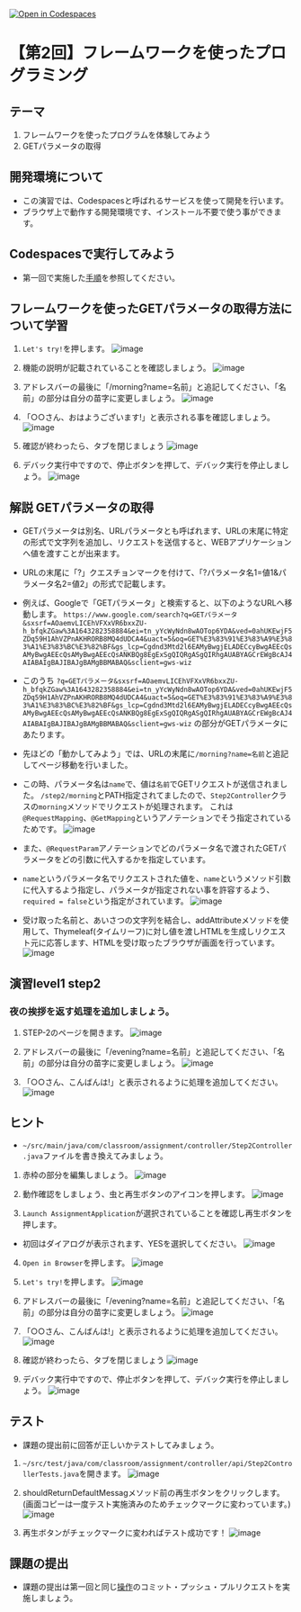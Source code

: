 [![Open in Codespaces](https://classroom.github.com/assets/launch-codespace-7f7980b617ed060a017424585567c406b6ee15c891e84e1186181d67ecf80aa0.svg)](https://classroom.github.com/open-in-codespaces?assignment_repo_id=12198962)
# 【第2回】フレームワークを使ったプログラミング
## テーマ
1. フレームワークを使ったプログラムを体験してみよう
2. GETパラメータの取得

## 開発環境について
* この演習では、Codespacesと呼ばれるサービスを使って開発を行います。
* ブラウザ上で動作する開発環境です、インストール不要で使う事ができます。

## Codespacesで実行してみよう
* 第一回で実施した[手順](/Codespacesの実行手順.md)を参照してください。

## フレームワークを使ったGETパラメータの取得方法について学習
1. `Let's try!`を押します。
![image](https://user-images.githubusercontent.com/32722128/151342462-816a78b1-68cc-4a12-a2cc-4156b34ac711.png)

2. 機能の説明が記載されていることを確認しましょう。
![image](https://user-images.githubusercontent.com/32722128/151342667-836c8ba8-dbf0-4cbe-9469-478848c13233.png)

3. アドレスバーの最後に「/morning?name=名前」と追記してください、「名前」の部分は自分の苗字に変更しましょう。
![image](https://user-images.githubusercontent.com/32722128/151343167-79342186-8cf8-4c28-9336-785926da8c1d.png)

4. 「○○さん、おはようございます!」と表示される事を確認しましょう。
![image](https://user-images.githubusercontent.com/32722128/151343551-f48b1629-4629-421e-b554-a475d94a36d7.png)

5. 確認が終わったら、タブを閉じましょう
![image](https://user-images.githubusercontent.com/32722128/150733257-a1056c19-1b24-412b-8bfc-a6063e75c785.png)

6. デバック実行中ですので、停止ボタンを押して、デバック実行を停止しましょう。
![image](https://user-images.githubusercontent.com/32722128/150748527-d7121765-5142-4f5a-9769-33c0c23627a4.png)

## 解説 GETパラメータの取得
* GETパラメータは別名、URLパラメータとも呼ばれます、URLの末尾に特定の形式で文字列を追加し、リクエストを送信すると、WEBアプリケーションへ値を渡すことが出来ます。  
* URLの末尾に「?」クエスチョンマークを付けて、「?パラメータ名1=値1&パラメータ名2=値2」の形式で記載します。

* 例えば、Googleで「GETパラメータ」と検索すると、以下のようなURLへ移動します。
`https://www.google.com/search?q=GETパラメータ&sxsrf=AOaemvLICEhVFXxVR6bxxZU-h_bfqkZGaw%3A1643282358884&ei=tn_yYcWyNdn8wAOTop6YDA&ved=0ahUKEwjF5ZDq59H1AhVZPnAKHRORB8MQ4dUDCA4&uact=5&oq=GET%E3%83%91%E3%83%A9%E3%83%A1%E3%83%BC%E3%82%BF&gs_lcp=Cgdnd3Mtd2l6EAMyBwgjELADECcyBwgAEEcQsAMyBwgAEEcQsAMyBwgAEEcQsANKBQg8EgExSgQIQRgASgQIRhgAUABYAGCrEWgBcAJ4AIABAIgBAJIBAJgBAMgBBMABAQ&sclient=gws-wiz`

* このうち
`?q=GETパラメータ&sxsrf=AOaemvLICEhVFXxVR6bxxZU-h_bfqkZGaw%3A1643282358884&ei=tn_yYcWyNdn8wAOTop6YDA&ved=0ahUKEwjF5ZDq59H1AhVZPnAKHRORB8MQ4dUDCA4&uact=5&oq=GET%E3%83%91%E3%83%A9%E3%83%A1%E3%83%BC%E3%82%BF&gs_lcp=Cgdnd3Mtd2l6EAMyBwgjELADECcyBwgAEEcQsAMyBwgAEEcQsAMyBwgAEEcQsANKBQg8EgExSgQIQRgASgQIRhgAUABYAGCrEWgBcAJ4AIABAIgBAJIBAJgBAMgBBMABAQ&sclient=gws-wiz`
の部分がGETパラメータにあたります。

* 先ほどの「動かしてみよう」では、URLの末尾に`/morning?name=名前`と追記してページ移動を行いました。
* この時、パラメータ名は`name`で、値は`名前`でGETリクエストが送信されました。
`/step2/morning`とPATH指定されてましたので、`Step2Controller`クラスの`morning`メソッドでリクエストが処理されます。
これは`@RequestMapping`、`@GetMapping`というアノテーションでそう指定されているためです。
![image](https://user-images.githubusercontent.com/32722128/151350907-6260c4c8-a736-4a5f-a1c6-dea17eaa2913.png)

* また、`@RequestParam`アノテーションでどのパラメータ名で渡されたGETパラメータをどの引数に代入するかを指定しています。
* `name`というパラメータ名でリクエストされた値を、`name`というメソッド引数に代入するよう指定し、パラメータが指定されない事を許容するよう、`required = false`という指定がされています。
![image](https://user-images.githubusercontent.com/32722128/151352160-7906988c-e885-4c72-9022-02055e2008d2.png)

* 受け取った名前と、あいさつの文字列を結合し、addAttributeメソッドを使用して、Thymeleaf(タイムリーフ)に対し値を渡しHTMLを生成しリクエスト元に応答します、HTMLを受け取ったブラウザが画面を行っています。
![image](https://user-images.githubusercontent.com/32722128/151352453-e2ff70b6-66b3-48b4-bc88-10c61db282bb.png)

## 演習level1 step2
### 夜の挨拶を返す処理を追加しましょう。
1. STEP-2のページを開きます。
![image](https://user-images.githubusercontent.com/32722128/151342667-836c8ba8-dbf0-4cbe-9469-478848c13233.png)

2. アドレスバーの最後に「/evening?name=名前」と追記してください、「名前」の部分は自分の苗字に変更しましょう。
![image](https://user-images.githubusercontent.com/32722128/151344209-3195a9dd-42cf-4c9e-817b-0d81a7814a76.png)

3. 「○○さん、こんばんは!」と表示されるように処理を追加してください。
![image](https://user-images.githubusercontent.com/32722128/151344464-344a3229-3e0c-492c-913d-a787baee998a.png)

## ヒント
* `~/src/main/java/com/classroom/assignment/controller/Step2Controller.java`ファイルを書き換えてみましょう。

1. 赤枠の部分を編集しましょう。
![image](https://user-images.githubusercontent.com/32722128/151354680-6f90afcb-3dc6-41cf-a5c7-23319a98d40b.png)

2. 動作確認をしましょう、虫と再生ボタンのアイコンを押します。
![image](https://user-images.githubusercontent.com/93235101/149875480-b6d0189c-52f3-45dd-bcc3-335bff5d76d0.png)

3. `Launch AssignmentApplication`が選択されていることを確認し再生ボタンを押します。
* 初回はダイアログが表示されます、YESを選択してください。
![image](https://user-images.githubusercontent.com/93235101/149875513-ded6ea34-792e-40da-927e-215d7e22bbf2.png)

4. `Open in Browser`を押します。
![image](https://user-images.githubusercontent.com/93235101/149875545-6689fe73-7a32-4be8-8658-eaf8c8ddd460.png)

5. `Let's try!`を押します。
![image](https://user-images.githubusercontent.com/32722128/151342462-816a78b1-68cc-4a12-a2cc-4156b34ac711.png)

6. アドレスバーの最後に「/evening?name=名前」と追記してください、「名前」の部分は自分の苗字に変更しましょう。
![image](https://user-images.githubusercontent.com/32722128/151344209-3195a9dd-42cf-4c9e-817b-0d81a7814a76.png)

7. 「○○さん、こんばんは!」と表示されるように処理を追加してください。
![image](https://user-images.githubusercontent.com/32722128/151344464-344a3229-3e0c-492c-913d-a787baee998a.png)

8. 確認が終わったら、タブを閉じましょう
![image](https://user-images.githubusercontent.com/32722128/150733257-a1056c19-1b24-412b-8bfc-a6063e75c785.png)

9. デバック実行中ですので、停止ボタンを押して、デバック実行を停止しましょう。
![image](https://user-images.githubusercontent.com/32722128/150748527-d7121765-5142-4f5a-9769-33c0c23627a4.png)

## テスト
* 課題の提出前に回答が正しいかテストしてみましょう。
1. `~/src/test/java/com/classroom/assignment/controller/api/Step2ControllerTests.java`を開きます。
![image](https://user-images.githubusercontent.com/32722128/151347158-16e01cc1-17f1-4acd-acf1-3248be222b15.png)

2. shouldReturnDefaultMessagメソッド前の再生ボタンをクリックします。(画面コピーは一度テスト実施済みのためチェックマークに変わっています。)
![image](https://user-images.githubusercontent.com/32722128/151347095-dec8953f-68f5-4628-9ad6-346d9b5054a3.png)

3. 再生ボタンがチェックマークに変わればテスト成功です！
![image](https://user-images.githubusercontent.com/32722128/151347373-51bbd4e8-bc68-4009-8b8c-0aaba13508df.png)

## 課題の提出
* 課題の提出は第一回と同じ[操作](/課題の提出手順.md)のコミット・プッシュ・プルリクエストを実施しましょう。

